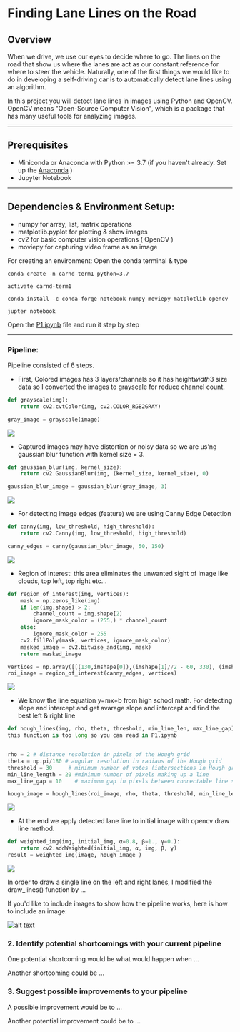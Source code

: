 # **Finding Lane Lines on the Road** 
[image1]: ./test_images_output/solidYellowCurve.jpg "Grayscale"

## Overview
When we drive, we use our eyes to decide where to go. The lines on the road that show us where the lanes are act as our constant reference for where to steer the vehicle. Naturally, one of the first things we would like to do in developing a self-driving car is to automatically detect lane lines using an algorithm.

In this project you will detect lane lines in images using Python and OpenCV. OpenCV means "Open-Source Computer Vision", which is a package that has many useful tools for analyzing images.



---
## Prerequisites

* Miniconda or Anaconda with Python >= 3.7 (if you haven't already. Set up the [Anaconda](https://www.anaconda.com/distribution/)  )
* Jupyter Notebook
---

## Dependencies & Environment Setup:  

   - numpy for array, list, matrix operations
   - matplotlib.pyplot for plotting & show images
   - cv2 for basic computer vision operations ( OpenCV  )
   - moviepy for capturing video frame as an image 

For creating an environment: Open the conda terminal & type
``` 
conda create -n carnd-term1 python=3.7
```
``` 
activate carnd-term1
```
``` 
conda install -c conda-forge notebook numpy moviepy matplotlib opencv
```
``` 
jupter notebook
```

Open the [P1.ipynb](P1.ipynb)  file and run it step by step 

---

### Pipeline:


Pipeline consisted of 6 steps. 
* First, Colored images has 3 layers/channels so it has height*width*3 size data so I converted the images to grayscale for reduce channel count.

```python 
def grayscale(img):    
    return cv2.cvtColor(img, cv2.COLOR_RGB2GRAY)

gray_image = grayscale(image)
```

<img src="./test_images_preprocess/gray_plot.png">

* Captured images may have distortion or noisy data so we are us'ng gaussian blur function with kernel size = 3. 
```python 
def gaussian_blur(img, kernel_size):
	return cv2.GaussianBlur(img, (kernel_size, kernel_size), 0)

gaussian_blur_image = gaussian_blur(gray_image, 3)
```
<img src="./test_images_preprocess/gaussian_plot.png">


* For detecting image edges (feature) we are using Canny Edge Detection 
```python 
def canny(img, low_threshold, high_threshold):
    return cv2.Canny(img, low_threshold, high_threshold)

canny_edges = canny(gaussian_blur_image, 50, 150)
```
<img src="./test_images_preprocess/canny_edges_plot.png">


* Region of interest: this area eliminates the unwanted sight of image like clouds, top left, top right etc...
```python 
def region_of_interest(img, vertices):
    mask = np.zeros_like(img)   
    if len(img.shape) > 2:
        channel_count = img.shape[2]  
        ignore_mask_color = (255,) * channel_count
    else:
        ignore_mask_color = 255
    cv2.fillPoly(mask, vertices, ignore_mask_color)
    masked_image = cv2.bitwise_and(img, mask)
    return masked_image

vertices = np.array([[(130,imshape[0]),(imshape[1]//2 - 60, 330), (imshape[1]//2 + 60, 330),(imshape[1] - 85,imshape[0])
roi_image = region_of_interest(canny_edges, vertices)
```
<img src="./test_images_preprocess/roi_plot.png">

* We know the line equation y=mx+b from high school math. For detecting slope and intercept and get avarage slope and intercept and find the best left & right line
```python 
def hough_lines(img, rho, theta, threshold, min_line_len, max_line_gap):
this function is too long so you can read in P1.ipynb


rho = 2 # distance resolution in pixels of the Hough grid
theta = np.pi/180 # angular resolution in radians of the Hough grid
threshold = 30     # minimum number of votes (intersections in Hough grid cell)
min_line_length = 20 #minimum number of pixels making up a line
max_line_gap = 10    # maximum gap in pixels between connectable line segments

hough_image = hough_lines(roi_image, rho, theta, threshold, min_line_length, max_line_gap)
```
<img src="./test_images_preprocess/hough_plot.png">

* At the end we apply detected lane line to initial image with opencv draw line method.
```python 
def weighted_img(img, initial_img, α=0.8, β=1., γ=0.):
    return cv2.addWeighted(initial_img, α, img, β, γ)
result = weighted_img(image, hough_image )
```
<img src="./test_images_preprocess/weighted_plot.png">



In order to draw a single line on the left and right lanes, I modified the draw_lines() function by ...

If you'd like to include images to show how the pipeline works, here is how to include an image: 

![alt text][image1]


### 2. Identify potential shortcomings with your current pipeline


One potential shortcoming would be what would happen when ... 

Another shortcoming could be ...


### 3. Suggest possible improvements to your pipeline

A possible improvement would be to ...

Another potential improvement could be to ...